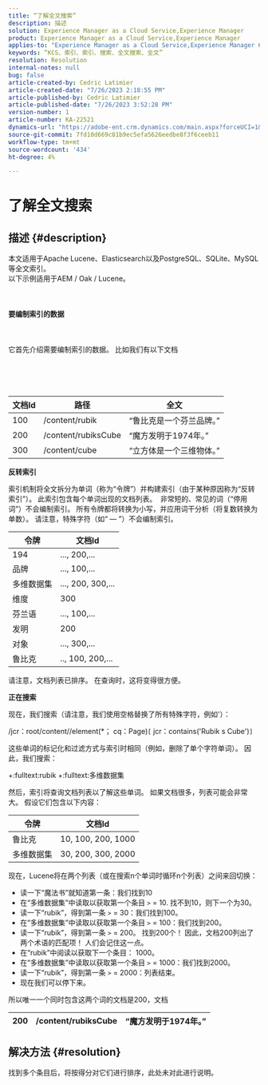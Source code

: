 ```yaml
---
title: “了解全文搜索”
description: 描述
solution: Experience Manager as a Cloud Service,Experience Manager
product: Experience Manager as a Cloud Service,Experience Manager
applies-to: "Experience Manager as a Cloud Service,Experience Manager 6.5"
keywords: “KCS、索引、索引、搜索、全文搜索、全文”
resolution: Resolution
internal-notes: null
bug: false
article-created-by: Cedric Latimier
article-created-date: "7/26/2023 2:18:55 PM"
article-published-by: Cedric Latimier
article-published-date: "7/26/2023 3:52:28 PM"
version-number: 1
article-number: KA-22521
dynamics-url: "https://adobe-ent.crm.dynamics.com/main.aspx?forceUCI=1&pagetype=entityrecord&etn=knowledgearticle&id=17e28958-bf2b-ee11-bdf4-6045bd006239"
source-git-commit: 7fd10d669c81b9ec5efa5626eedbe8f3f6ceeb11
workflow-type: tm+mt
source-wordcount: '434'
ht-degree: 4%

---
```


# 了解全文搜索

## 描述 {#description}

本文适用于Apache Lucene、Elasticsearch以及PostgreSQL、SQLite、MySQL等全文索引。 
<br>以下示例适用于AEM / Oak / Lucene。<br><br> <br><br><b>要编制索引的数据</b><br><br> <br><br>它首先介绍需要编制索引的数据。 比如我们有以下文档<br><br> <br><br><br>

| <b>文档Id</b> | <b>路径</b> | <b>全文</b> |
| --- | --- | --- |
| 100 | /content/rubik | “鲁比克是一个芬兰品牌。” |
| 200 | /content/rubiksCube | “魔方发明于1974年。” |
| 300 | /content/cube | “立方体是一个三维物体。” |


<b>反转索引</b>

索引机制将全文拆分为单词（称为“令牌”）并构建索引（由于某种原因称为“反转索引”）。 此索引包含每个单词出现的文档列表。 
非常短的、常见的词（“停用词”）不会编制索引。 所有令牌都将转换为小写，并应用词干分析（将复数转换为单数）。
请注意，特殊字符（如“ — ”）不会编制索引。


| <b>令牌</b> | <b>文档Id</b> |
| --- | --- |
| 194 | ..., 200,... |
| 品牌 | ..., 100,... |
| 多维数据集 | ..., 200, 300,... |
| 维度 | 300 |
| 芬兰语 | ..., 100,... |
| 发明 | 200 |
| 对象 | ..., 300,... |
| 鲁比克 | .., 100, 200,... |


请注意，文档列表已排序。 在查询时，这将变得很方便。

<b>正在搜索</b>

现在，我们搜索（请注意，我们使用空格替换了所有特殊字符，例如&#39;）：

/jcr：root/content//element(\*； cq：Page)`[` jcr：contains(&#39;Rubik s Cube&#39;)`]`

这些单词的标记化和过滤方式与索引时相同（例如，删除了单个字符单词）。 因此，我们搜索：

+:fulltext:rubik +:fulltext:多维数据集

然后，索引将查询文档列表以了解这些单词。 如果文档很多，列表可能会非常大。 假设它们包含以下内容：


| <b>令牌</b> | <b>文档Id</b> |
| --- | --- |
| 鲁比克 | 10, 100, 200, 1000 |
| 多维数据集 | 30, 200, 300, 2000 |


现在，Lucene将在两个列表（或在搜索n个单词时循环n个列表）之间来回切换：

- 读一下“魔法书”就知道第一条：我们找到10
- 在“多维数据集”中读取以获取第一个条目 `>` = 10. 找不到10，则下一个为30。
- 读一下“rubik”，得到第一条 `>` = 30：我们找到100。
- 在“多维数据集”中读取以获取第一个条目 `>` = 100：我们找到200。
- 读一下“rubik”，得到第一条 `>` = 200。 找到200个！ 因此，文档200列出了两个术语的匹配项！ 人们会记住这一点。
- 在“rubik”中阅读以获取下一个条目： 1000。
- 在“多维数据集”中读取以获取第一个条目 `>` = 1000：我们找到2000。
- 读一下“rubik”，得到第一条 `>` = 2000：列表结束。
- 现在我们可以停下来。


所以唯一一个同时包含这两个词的文档是200，文档


| 200 | /content/rubiksCube | “魔方发明于1974年。” |
| --- | --- | --- |





## 解决方法 {#resolution}

找到多个条目后，将按得分对它们进行排序，此处未对此进行说明。 